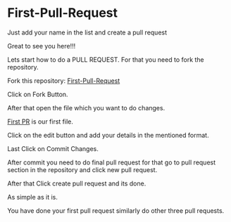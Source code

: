 # First-Pull-Request
Just add your name in the list and create a pull request

Great to see you here!!!

Lets start how to do a PULL REQUEST.
For that you need to fork the repository.

Fork this repository:
[First-Pull-Request](https://github.com/HacktoberFest-CU/First-Pull-Request)

Click on Fork Button.

After that open the file which you want to do changes.

[First PR](https://github.com/HacktoberFest-CU/First-Pull-Request/blob/master/First%20PR) is our first file.

Click on the edit button and add your details in the mentioned format.

Last Click on Commit Changes.

After commit you need to do final pull request for that go to pull request section in the repository and click new pull request.

After that Click create pull request and its done.

As simple as it is.

You have done your first pull request similarly do other three pull requests.
